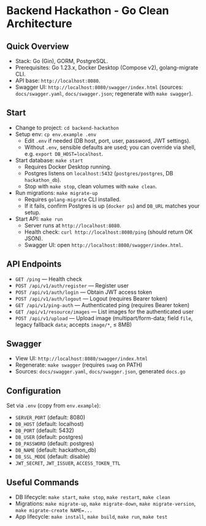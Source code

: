 # Backend Hackathon - Go Clean Architecture

## Quick Overview

- Stack: Go (Gin), GORM, PostgreSQL.
- Prerequisites: Go 1.23.x, Docker Desktop (Compose v2), golang-migrate CLI.
- API base: `http://localhost:8080`.
- Swagger UI: `http://localhost:8080/swagger/index.html` (sources: `docs/swagger.yaml`, `docs/swagger.json`; regenerate with `make swagger`).

## Start

- Change to project: `cd backend-hackathon`
- Setup env: `cp env.example .env`
  - Edit `.env` if needed (DB host, port, user, password, JWT settings).
  - Without `.env`, sensible defaults are used; you can override via shell, e.g. `export DB_HOST=localhost`.
- Start database: `make start`
  - Requires Docker Desktop running.
  - Postgres listens on `localhost:5432` (`postgres/postgres`, DB `hackathon_db`).
  - Stop with `make stop`, clean volumes with `make clean`.
- Run migrations: `make migrate-up`
  - Requires `golang-migrate` CLI installed.
  - If it fails, confirm Postgres is up (`docker ps`) and `DB_URL` matches your setup.
- Start API: `make run`
  - Server runs at `http://localhost:8080`.
  - Health check: `curl http://localhost:8080/ping` (should return OK JSON).
  - Swagger UI: open `http://localhost:8080/swagger/index.html`.

## API Endpoints

- `GET /ping` — Health check
- `POST /api/v1/auth/register` — Register user
- `POST /api/v1/auth/login` — Obtain JWT access token
- `POST /api/v1/auth/logout` — Logout (requires Bearer token)
- `GET /api/v1/ping-auth` — Authenticated ping (requires Bearer token)
- `GET /api/v1/resource/images` — List images for the authenticated user
- `POST /api/v1/upload` — Upload image (multipart/form-data; field `file`, legacy fallback `data`; accepts `image/*`, ≤ 8MB)

## Swagger

- View UI: `http://localhost:8080/swagger/index.html`
- Regenerate: `make swagger` (requires `swag` on PATH)
- Sources: `docs/swagger.yaml`, `docs/swagger.json`, generated `docs.go`

## Configuration

Set via `.env` (copy from `env.example`):
- `SERVER_PORT` (default: 8080)
- `DB_HOST` (default: localhost)
- `DB_PORT` (default: 5432)
- `DB_USER` (default: postgres)
- `DB_PASSWORD` (default: postgres)
- `DB_NAME` (default: hackathon_db)
- `DB_SSL_MODE` (default: disable)
- `JWT_SECRET`, `JWT_ISSUER`, `ACCESS_TOKEN_TTL`

## Useful Commands

- DB lifecycle: `make start`, `make stop`, `make restart`, `make clean`
- Migrations: `make migrate-up`, `make migrate-down`, `make migrate-version`, `make migrate-create NAME=...`
- App lifecycle: `make install`, `make build`, `make run`, `make test`